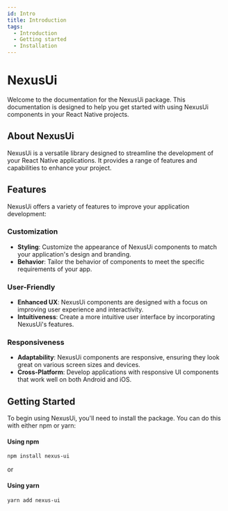 ```yaml
---
id: Intro
title: Introduction
tags:
  - Introduction
  - Getting started
  - Installation
---
```


# NexusUi

Welcome to the documentation for the NexusUi package. This documentation is designed to help you get started with using NexusUi components in your React Native projects.

## About NexusUi

NexusUi is a versatile library designed to streamline the development of your React Native applications. It provides a range of features and capabilities to enhance your project.

## Features

NexusUi offers a variety of features to improve your application development:

### Customization

- **Styling**: Customize the appearance of NexusUi components to match your application's design and branding.
- **Behavior**: Tailor the behavior of components to meet the specific requirements of your app.

### User-Friendly

- **Enhanced UX**: NexusUi components are designed with a focus on improving user experience and interactivity.
- **Intuitiveness**: Create a more intuitive user interface by incorporating NexusUi's features.

### Responsiveness

- **Adaptability**: NexusUi components are responsive, ensuring they look great on various screen sizes and devices.
- **Cross-Platform**: Develop applications with responsive UI components that work well on both Android and iOS.

## Getting Started

To begin using NexusUi, you'll need to install the package. You can do this with either npm or yarn:

#### Using npm

```bash
npm install nexus-ui
```

or

#### Using yarn

```bash
yarn add nexus-ui
```